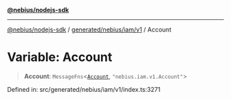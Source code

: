 [**@nebius/nodejs-sdk**](../../../../../README.md)

***

[@nebius/nodejs-sdk](../../../../../README.md) / [generated/nebius/iam/v1](../README.md) / Account

# Variable: Account

> **Account**: `MessageFns`\<[`Account`](../interfaces/Account.md), `"nebius.iam.v1.Account"`\>

Defined in: src/generated/nebius/iam/v1/index.ts:3271
